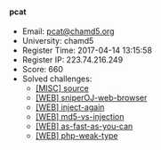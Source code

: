 #### pcat  

* Email: pcat@chamd5.org  
* University: chamd5  
* Register Time: 2017-04-14 13:15:58  
* Register IP: 223.74.216.249  
* Score: 660  
* Solved challenges: 
  * [[MISC] source](https://github.com/SniperOJ/Challenges/blob/master/web/source.json)  
  * [[WEB] sniperOJ-web-browser](https://github.com/SniperOJ/Challenges/blob/master/web/sniperOJ-web-browser.json)  
  * [[WEB] inject-again](https://github.com/SniperOJ/Challenges/blob/master/web/inject-again.json)  
  * [[WEB] md5-vs-injection](https://github.com/SniperOJ/Challenges/blob/master/web/md5-vs-injection.json)  
  * [[WEB] as-fast-as-you-can](https://github.com/SniperOJ/Challenges/blob/master/web/as-fast-as-you-can.json)  
  * [[WEB] php-weak-type](https://github.com/SniperOJ/Challenges/blob/master/web/php-weak-type.json)  
